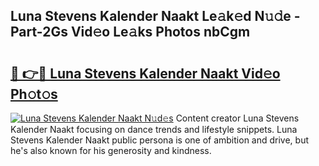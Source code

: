## Luna Stevens Kalender Naakt Le𝚊k𝚎d N𝚞𝚍e - Part-2Gs Vid𝚎o Le𝚊ks Photos nbCgm

# <h2><a href="http://fba09u.evod.top/?m=Luna+Stevens+Kalender+Naakt">🔗 👉🔴 Luna Stevens Kalender Naakt Vid𝚎o Ph𝚘t𝚘s</a></h2>

[![Luna Stevens Kalender Naakt N𝚞d𝚎s](https://i.imgur.com/8V9OHl7.gif)](http://fba09u.evod.top/?m=Luna+Stevens+Kalender+Naakt)
Content creator Luna Stevens Kalender Naakt focusing on dance trends and lifestyle snippets. Luna Stevens Kalender Naakt public persona is one of ambition and drive, but he's also known for his generosity and kindness. 
